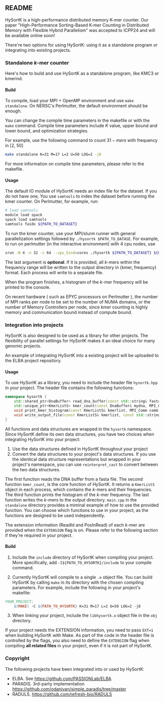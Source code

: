 ## README

HySortK is a high-performance distributed memory K-mer counter. Our paper "High-Performance Sorting-Based K-mer Counting in Distributed Memory with Flexible Hybrid Parallelism" was accepted to ICPP24 and will be available online soon!

There're two options for using HySortK: using it as a standalone program or integrating into existing projects.

### Standalone $k$-mer counter

Here's how to build and use HySortK as a standalone program, like KMC3 or kmerind.

#### Build

To compile, load your MPI + OpenMP environment and use `make standalone`. On NERSC's Perlmutter, the default environment should be enough. 

You can change the compile time parameters in the makefile or with the `make` command. Compile time parameters include $K$ value, upper bound and lower bound, and optimization strategies.

For example, use the following command to count $31-mers$ with frequency in [2, 50]

```sh
make standalone K=31 M=17 L=2 U=50 LOG=2 -j8
```

For more information on compile time parameters, please refer to the makefile.

#### Usage

The default IO module of HySortK needs an index file for the dataset. If you do not have one, You use `samtools` to index the dataset before running the kmer counter. On Perlmutter, for example, run:

```sh
# load samtools
module load spack
spack load samtools
samtools faidx ${PATH_TO_DATASET}
```

To run the kmer counter, use your MPI/slurm runner with general parallelization settings followed by `./hysortk $PATH_TO_DATASE`. For example, to run on perlmutter (in the interactive environment) with 4 cpu nodes, use

```sh
srun -N 4 -n 32 -c 64 --cpu_bind=cores ./hysortk ${PATH_TO_DATASET} ${OUTPUT_DIRECTORY}
```

The last argument is **optional**. If it is provided, all $k$-mers within the frequency range will be written to the output directory in {kmer, frequency} format. Each process will write to a separate file.

When the program finishes, a histogram of the $k$-mer frequency will be printed to the console.

On recent hardware ( such as EPYC processors on Perlmutter ), the number of MPI ranks per node to be set to the number of NUMA domains, or the number of Memory Controllers per node, since kmer counting is highly memory and communication bound instead of compute bound.

### Integration into projects

HySortK is also designed to be used as a library for other projects. The flexibility of parallel settings for HySortK makes it an ideal choice for many genomic projects.

An example of integrating HySortK into a existing project will be uploaded to the ELBA project repository.

#### Usage

To use HySortK as a library, you need to include the header file `hysortk.hpp` in your project. The header file contains the following functions:

```cpp
namespace hysortk {
    std::shared_ptr<DnaBuffer> read_dna_buffer(const std::string& fasta_fname, MPI_Comm comm);
    std::unique_ptr<KmerListS> kmer_count(const DnaBuffer& mydna, MPI_Comm comm);
    void print_kmer_histogram(const KmerListS& kmerlist, MPI_Comm comm);
    void write_output_file(const KmerListS& kmerlist, const std::string& output_dir, MPI_Comm comm);
}
```

All functions and data structures are wrapped in the `hysortk` namespace. Since HySortK define its own data structures, you have two choices when integrating HySortK into your project:

1. Use the data structures defined in HySortK throughout your project
2. Convert the data structures to your project's data structures. If you use the identical data structure representations but wrapped in your project's namespace, you can use `reinterpret_cast` to convert between the two data structures.

The first function reads the DNA buffer from a fasta file. The second function `kmer_count`, is the core function of HySortK. It returns a `KmerListS` object in each process, which contains the $k$-mers and their frequencies. The third function prints the histogram of the $k$-mer frequency. The last function writes the $k$-mers to the output directory.  `main.cpp` in the `standalone` directory provides a miminal example of how to use the provided function. You can choose which functions to use in your project, as the functions are designed to be used independently.

The extension information (ReadId and PosInRead) of each $k$-mer are provided when the `EXTENSION` flag is on. Please refer to the following section if they're required in your project.

#### Build

1. Include the `include` directory of HySortK when compiling your project. More specifically, add `-I${PATH_TO_HYSORTK}/include` to your compile command.

2. Currently HySortK will compile to a single `.o` object file. You can build HySortK by calling `make` in its directory with the chosen compiling parameters. For example, include the following in your project's makefile:

```makefile
YOUR_PROJECT:
    $(MAKE) -C ${PATH_TO_HYSORTK} K=31 M=17 L=2 U=50 LOG=2 -j8
```

3. When linking your project, include the `libhysortk.o` object file in the `obj` directory.

If your project needs the EXTENSION information, you need to pass `EXT=1` when building HySortK with Make. As part of the code in the header file is controlled by the flags, you also need to define the `EXTENSION` flag when compiling **all related files** in your project, even if it is not part of HySortK. 


### Copyright

The following projects have been integrated into or used by HySortK:
- ELBA. See https://github.com/PASSIONLab/ELBA
- PARADIS. 3rd-party implementation  https://github.com/odanivan/simple_paradis/tree/master
- RADULS. https://github.com/refresh-bio/RADULS